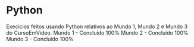 # Python
Execicios feitos usando Python relativos ao Mundo 1, Mundo 2 e Mundo 3 do CursoEmVideo.
Mundo 1 - Concluído 100%
Mundo 2 - Concluído 100%
Mundo 3 - Concluído 100%
